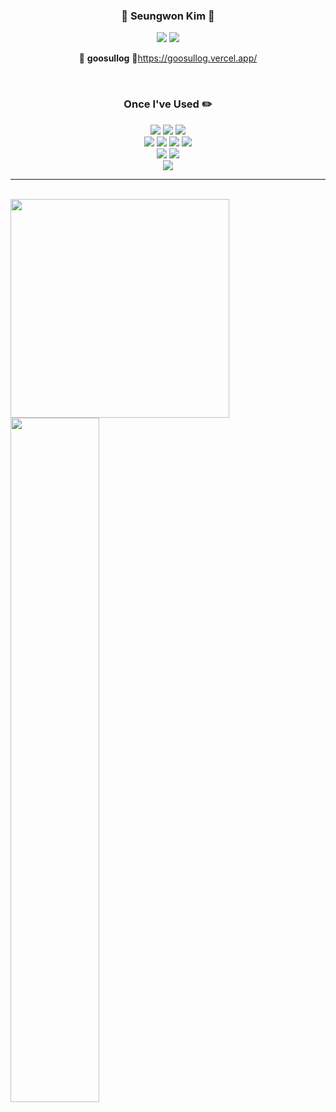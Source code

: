 <div align="center">  

  ### 🐣 Seungwon Kim 🐥
 
 <a href="https://github.com/goosull"><img src="https://hits.seeyoufarm.com/api/count/incr/badge.svg?url=https%3A%2F%2Fgithub.com%2Fseondal&count_bg=%23000000&title_bg=%23000000&icon=github.svg&icon_color=%23E7E7E7&title=GitHub&edge_flat=false)"/></a> <a href="https://solved.ac/2060won"><img src="http://mazassumnida.wtf/api/mini/generate_badge?boj=2060won"/></a>

 🍏 **goosullog** 🍏https://goosullog.vercel.app/
 
  <br>
  
  ### Once I've Used ✏️
  <img src="https://img.shields.io/badge/C++-00599C?style=flat-square&logo=C%2B%2B&logoColor=white"/></a>
  <img src="https://img.shields.io/badge/Java-007396?style=flat-square&logo=java&logoColor=white"/></a>
  <img src="https://img.shields.io/badge/Python-3776AB?style=flat-square&logo=python&logoColor=white"/></a>
  <br>
  <img src="https://img.shields.io/badge/JavaScript-F7DF1E?style=flat-square&logo=javascript&logoColor=white"/></a>
  <img src="https://img.shields.io/badge/TypeScript-3178C6?style=flat-square&logo=typescript&logoColor=white"/></a>
  <img src="https://img.shields.io/badge/HTML5-E34F26?style=flat-square&logo=html5&logoColor=white"/></a>
  <img src="https://img.shields.io/badge/CSS3-1572B6?style=flat-square&logo=css3&logoColor=white"/></a>
  <br>
  <img src="https://img.shields.io/badge/GitHub-181717?style=flat-square&logo=github&logoColor=white"/>
  <img src="https://img.shields.io/badge/Git-F05032?style=flat-square&logo=git&logoColor=white"/>
  <br>
  <img src="https://img.shields.io/badge/Spring Boot-6DB33F?style=flat-square&logo=springboot&logoColor=white"/>
 
</div>
 
 ---

<div>
  <br>
 
   <img align="left" width=350 src="https://github-readme-stats.vercel.app/api/top-langs/?username=goosull&theme=dracula&exclude_repo=2020_1_CPL,2021_1_OOP,2021_2_ESL&layout=compact&langs_count=10"/>
   <img width="53%" src="https://github-readme-stats.vercel.app/api?username=goosull&show_icons=true&theme=dracula&hide="/>
</div>
